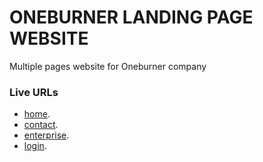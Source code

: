 ONEBURNER LANDING PAGE WEBSITE
==================================

Multiple pages website for Oneburner company

### Live URLs

- [home](https://oneburner-by-devugo.netlify.app/).
- [contact](https://oneburner-by-devugo.netlify.app/contact.html).
- [enterprise](https://oneburner-by-devugo.netlify.app/enterprise.html).
- [login](https://oneburner-by-devugo.netlify.app/login.html).